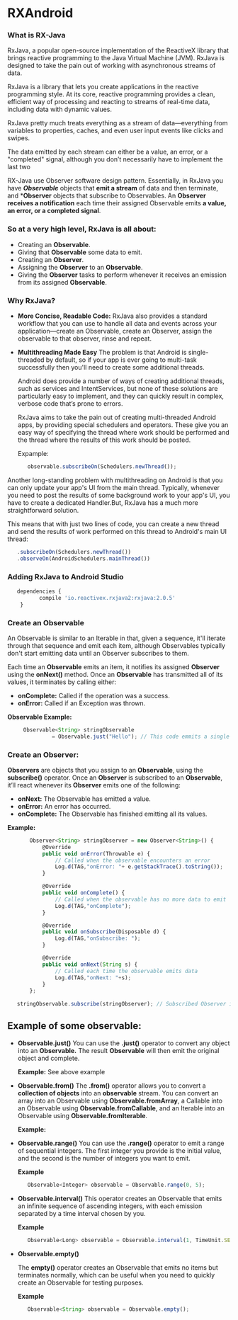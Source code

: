 # RXAndroid

### What is RX-Java
RxJava, a popular open-source implementation of the ReactiveX library that brings reactive programming to the Java Virtual Machine (JVM). RxJava is designed to take the pain out of working with asynchronous streams of data.

RxJava is a library that lets you create applications in the reactive programming style. At its core, reactive programming provides a clean, efficient way of processing and reacting to streams of real-time data, including data with dynamic values.

RxJava pretty much treats everything as a stream of data—everything from variables to properties, caches, and even user input events like clicks and swipes.

The data emitted by each stream can either be a value, an error, or a "completed" signal, although you don’t necessarily have to implement the last two

RX-Java use Observer software design pattern. Essentially, in RxJava you have ***Observable*** objects that **emit a stream** of data and then terminate, and ***Observer** objects that subscribe to Observables. An **Observer receives a notification** each time their assigned Observable emits **a value, an error, or a completed signal**.


### So at a very high level, RxJava is all about:

  * Creating an **Observable**.
  * Giving that **Observable** some data to emit.
  * Creating an **Observer**.
  * Assigning the **Observer** to an **Observable**.
  * Giving the **Observer** tasks to perform whenever it receives an emission from its assigned **Observable**.


### Why RxJava?
  * **More Concise, Readable Code:**
    RxJava also provides a standard workflow that you can use to handle all data and events across your application—create
    an Observable, create an Observer, assign the observable to that observer, rinse and repeat.
    
  * **Multithreading Made Easy**
    The problem is that Android is single-threaded by default, so if your app is ever going to multi-task successfully then
    you'll need to create some additional threads.
    
    Android does provide a number of ways of creating additional threads, such as services and IntentServices, but none of
    these solutions are particularly easy to implement, and they can quickly result in complex, verbose code that’s prone to
    errors.
    
    RxJava aims to take the pain out of creating multi-threaded Android apps, by providing special schedulers and operators.
    These give you an easy way of specifying the thread where work should be performed and the thread where the results of
    this work should be posted.
   
    Expample:
    ```javascript 
       observable.subscribeOn(Schedulers.newThread());
    ```
   Another long-standing problem with multithreading on Android is that you can only update your app's UI from the main
   thread. Typically, whenever you need to post the results of some background work to your app's UI, you have to create a
   dedicated Handler.But, RxJava has a much more straightforward solution.

   This means that with just two lines of code, you can create a new thread and send the results of work performed on this
   thread to Android's main UI thread:
   ```javascript    
      .subscribeOn(Schedulers.newThread())
      .observeOn(AndroidSchedulers.mainThread())
   ```
      
 ### Adding RxJava to Android Studio
   ```javascript    
      dependencies {
             compile 'io.reactivex.rxjava2:rxjava:2.0.5'
       } 
   ```
### Create an Observable
An Observable is similar to an Iterable in that, given a sequence, it'll iterate through that sequence and emit each item, although Observables typically don't start emitting data until an Observer subscribes to them.

Each time an **Observable** emits an item, it notifies its assigned **Observer** using the **onNext()** method. Once an **Observable** has transmitted all of its values, it terminates by calling either:

  * **onComplete:** Called if the operation was a success.
  * **onError:** Called if an Exception was thrown.

**Observable Example:**

  ```javascript  
       Observable<String> stringObservable
                = Observable.just("Hello"); // This code emmits a single String "Hello"
   ```

### Create an Observer:
**Observers** are objects that you assign to an **Observable**, using the **subscribe()** operator. Once an **Observer** is subscribed to an **Observable**, it’ll react whenever its **Observer** emits one of the following:

* **onNext:** The Observable has emitted a value.
* **onError:** An error has occurred.
* **onComplete:** The Observable has finished emitting all its values.

**Example:**
 ```javascript   
        Observer<String> stringObserver = new Observer<String>() {
            @Override
            public void onError(Throwable e) {
                // Called when the observable encounters an error
                Log.d(TAG,"onError: "+ e.getStackTrace().toString());
            }

            @Override
            public void onComplete() {
                // Called when the observable has no more data to emit
                Log.d(TAG,"onComplete");
            }

            @Override
            public void onSubscribe(Disposable d) {
                Log.d(TAG,"onSubscribe: ");
            }

            @Override
            public void onNext(String s) {
                // Called each time the observable emits data
                Log.d(TAG,"onNext: "+s);
            }
        };
   
    stringObservable.subscribe(stringObserver); // Subscribed Observer in Observable
 ```

## Example of some observable:
  
 * **Observable.just()**
     You can use the **.just()** operator to convert any object into an **Observable.** The result **Observable** will then
     emit the original object and complete.
     
     **Example:**
      See above example

 * **Observable.from()**
    The **.from()** operator allows you to convert a **collection of objects** into an **observable** stream. You can
    convert an array into an Observable using **Observable.fromArray**, a Callable into an Observable using
    **Observable.fromCallable**, and an Iterable into an Observable using **Observable.fromIterable**.
    
    **Example:**

 * **Observable.range()**
    You can use the **.range()** operator to emit a range of sequential integers. The first integer you provide is the
    initial value, and the second is the number of integers you want to emit.
    
    **Example**
    ```javascript   
       Observable<Integer> observable = Observable.range(0, 5);
    ```
 * **Observable.interval()**
   This operator creates an Observable that emits an infinite sequence of ascending integers, with each emission separated
   by a time interval chosen by you.
   
    **Example**
    ```javascript   
       Observable<Long> observable = Observable.interval(1, TimeUnit.SECONDS)
    ```

 * **Observable.empty()**

   The **empty()** operator creates an Observable that emits no items but terminates normally, which can be useful when you
   need to quickly create an Observable for testing purposes.
   
    **Example**
    ```javascript   
       Observable<String> observable = Observable.empty();
    ```
